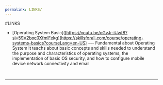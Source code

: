 ```yaml
---
permalink: LINKS/
---
```

#LINKS

* [Operating System Basic]([https://youtu.be/oGyJr-iUwt8?si=59V2boc0XfmlFekg](https://skillsforall.com/course/operating-systems-basics?courseLang=en-US) --- 
Fundamental about Operating System
It teachs about basic concepts and skills needed to understand the purpose and characteristics of operating systems, the implementation of basic OS security, and how to configure mobile device network connectivity and email
<br>
<hr>
